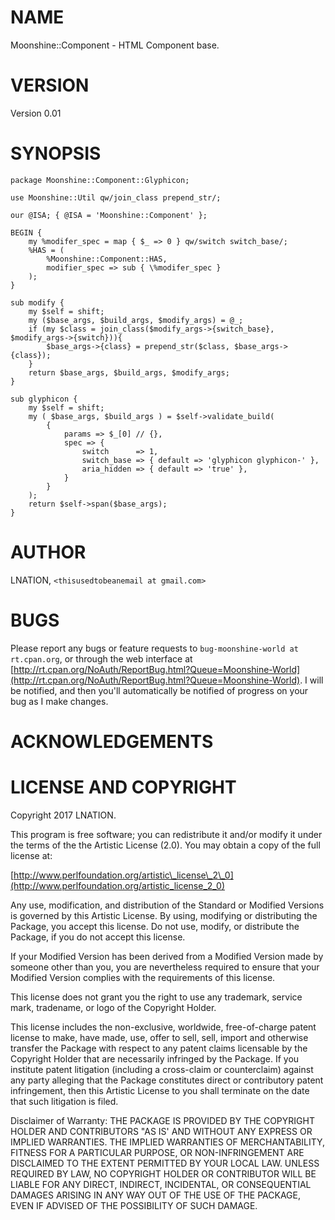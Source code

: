 # NAME

Moonshine::Component - HTML Component base.

# VERSION

Version 0.01

# SYNOPSIS

    package Moonshine::Component::Glyphicon;

    use Moonshine::Util qw/join_class prepend_str/;

    our @ISA; { @ISA = 'Moonshine::Component' };

    BEGIN { 
        my %modifer_spec = map { $_ => 0 } qw/switch switch_base/;
        %HAS = (
            %Moonshine::Component::HAS,
            modifier_spec => sub { \%modifer_spec }
        );
    }

    sub modify {
        my $self = shift;
        my ($base_args, $build_args, $modify_args) = @_;
        if (my $class = join_class($modify_args->{switch_base}, $modify_args->{switch})){
            $base_args->{class} = prepend_str($class, $base_args->{class});
        }
        return $base_args, $build_args, $modify_args;
    }

    sub glyphicon {
        my $self = shift;
        my ( $base_args, $build_args ) = $self->validate_build(
            {
                params => $_[0] // {},
                spec => {
                    switch      => 1,
                    switch_base => { default => 'glyphicon glyphicon-' },
                    aria_hidden => { default => 'true' },
                }
            }
        );
        return $self->span($base_args);
    }

# AUTHOR

LNATION, `<thisusedtobeanemail at gmail.com>`

# BUGS

Please report any bugs or feature requests to `bug-moonshine-world at rt.cpan.org`, or through
the web interface at [http://rt.cpan.org/NoAuth/ReportBug.html?Queue=Moonshine-World](http://rt.cpan.org/NoAuth/ReportBug.html?Queue=Moonshine-World).  I will be notified, and then you'll
automatically be notified of progress on your bug as I make changes.

# ACKNOWLEDGEMENTS

# LICENSE AND COPYRIGHT

Copyright 2017 LNATION.

This program is free software; you can redistribute it and/or modify it
under the terms of the the Artistic License (2.0). You may obtain a
copy of the full license at:

[http://www.perlfoundation.org/artistic\_license\_2\_0](http://www.perlfoundation.org/artistic_license_2_0)

Any use, modification, and distribution of the Standard or Modified
Versions is governed by this Artistic License. By using, modifying or
distributing the Package, you accept this license. Do not use, modify,
or distribute the Package, if you do not accept this license.

If your Modified Version has been derived from a Modified Version made
by someone other than you, you are nevertheless required to ensure that
your Modified Version complies with the requirements of this license.

This license does not grant you the right to use any trademark, service
mark, tradename, or logo of the Copyright Holder.

This license includes the non-exclusive, worldwide, free-of-charge
patent license to make, have made, use, offer to sell, sell, import and
otherwise transfer the Package with respect to any patent claims
licensable by the Copyright Holder that are necessarily infringed by the
Package. If you institute patent litigation (including a cross-claim or
counterclaim) against any party alleging that the Package constitutes
direct or contributory patent infringement, then this Artistic License
to you shall terminate on the date that such litigation is filed.

Disclaimer of Warranty: THE PACKAGE IS PROVIDED BY THE COPYRIGHT HOLDER
AND CONTRIBUTORS "AS IS' AND WITHOUT ANY EXPRESS OR IMPLIED WARRANTIES.
THE IMPLIED WARRANTIES OF MERCHANTABILITY, FITNESS FOR A PARTICULAR
PURPOSE, OR NON-INFRINGEMENT ARE DISCLAIMED TO THE EXTENT PERMITTED BY
YOUR LOCAL LAW. UNLESS REQUIRED BY LAW, NO COPYRIGHT HOLDER OR
CONTRIBUTOR WILL BE LIABLE FOR ANY DIRECT, INDIRECT, INCIDENTAL, OR
CONSEQUENTIAL DAMAGES ARISING IN ANY WAY OUT OF THE USE OF THE PACKAGE,
EVEN IF ADVISED OF THE POSSIBILITY OF SUCH DAMAGE.
